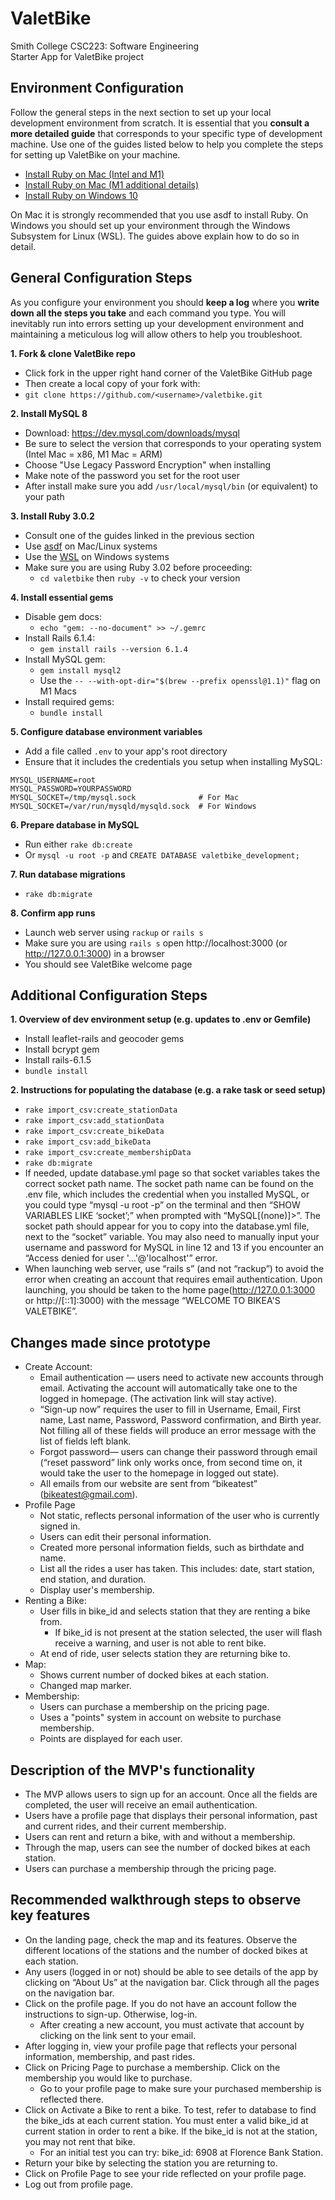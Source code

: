 # ValetBike

Smith College CSC223: Software Engineering\
Starter App for ValetBike project

## Environment Configuration
Follow the general steps in the next section to set up your local development environment from scratch. It is essential that you **consult a more detailed guide** that corresponds to your specific type of development machine. Use one of the guides listed below to help you complete the steps for setting up ValetBike on your machine.

* [Install Ruby on Mac (Intel and M1)](https://mac.install.guide/ruby/index.html)
* [Install Ruby on Mac (M1 additional details)](https://github.com/deadroxy/valetbike/blob/master/notes/dev-enviro.md)
* [Install Ruby on Windows 10](https://gorails.com/setup/windows/10)

On Mac it is strongly recommended that you use asdf to install Ruby. On Windows you should set up your environment through the Windows Subsystem for Linux (WSL). The guides above explain how to do so in detail.

## General Configuration Steps

As you configure your environment you should **keep a log** where you **write down all the steps you take** and each command you type. You will inevitably run into errors setting up your development environment and maintaining a meticulous log will allow others to help you troubleshoot. 
 
**1. Fork & clone ValetBike repo**
* Click fork in the upper right hand corner of the ValetBike GitHub page
* Then create a local copy of your fork with:
* `git clone https://github.com/<username>/valetbike.git`

**2. Install MySQL 8**
* Download: https://dev.mysql.com/downloads/mysql
* Be sure to select the version that corresponds to your operating system (Intel Mac = x86, M1 Mac = ARM)
* Choose "Use Legacy Password Encryption" when installing
* Make note of the password you set for the root user
* After install make sure you add `/usr/local/mysql/bin` (or equivalent) to your path

**3. Install Ruby 3.0.2**
* Consult one of the guides linked in the previous section
* Use [asdf](https://asdf-vm.com/guide/getting-started.html) on Mac/Linux systems
* Use the [WSL](https://docs.microsoft.com/en-us/windows/wsl) on Windows systems
* Make sure you are using Ruby 3.02 before proceeding:
  * `cd valetbike` then `ruby -v` to check your version

**4. Install essential gems**
* Disable gem docs:
  * `echo "gem: --no-document" >> ~/.gemrc`
* Install Rails 6.1.4:
  * `gem install rails --version 6.1.4`
* Install MySQL gem:
  * `gem install mysql2`
  * Use the `-- --with-opt-dir="$(brew --prefix openssl@1.1)"` flag on M1 Macs
* Install required gems:
  * `bundle install`

**5. Configure database environment variables**
* Add a file called `.env` to your app's root directory
* Ensure that it includes the credentials you setup when installing MySQL:

```shell
MYSQL_USERNAME=root
MYSQL_PASSWORD=YOURPASSWORD
MYSQL_SOCKET=/tmp/mysql.sock              # For Mac
MYSQL_SOCKET=/var/run/mysqld/mysqld.sock  # For Windows
```

**6. Prepare database in MySQL**
* Run either `rake db:create`
* Or `mysql -u root -p` and `CREATE DATABASE valetbike_development;`

**7. Run database migrations**
* `rake db:migrate`

**8. Confirm app runs**
* Launch web server using `rackup` or `rails s`
* Make sure you are using `rails s` open http://localhost:3000 (or http://127.0.0.1:3000) in a browser
* You should see ValetBike welcome page
  
  
## Additional Configuration Steps

**1. Overview of dev environment setup (e.g. updates to .env or Gemfile)**
* Install leaflet-rails and geocoder gems
* Install bcrypt gem 
* Install rails-6.1.5
* `bundle install`

**2. Instructions for populating the database (e.g. a rake task or seed setup)**
* `rake import_csv:create_stationData`
* `rake import_csv:add_stationData`
* `rake import_csv:create_bikeData`
* `rake import_csv:add_bikeData`
* `rake import_csv:create_membershipData`
* `rake db:migrate`
* If needed, update database.yml page so that socket variables takes the correct socket path name. The socket path name can be found on the .env file, which includes the credential when you installed MySQL, or you could type “mysql -u root -p” on the terminal and then “SHOW VARIABLES LIKE ‘socket’;” when prompted with “MySQL[(none)]>”. The socket path should appear for you to copy into the database.yml file, next to the “socket” variable. You may also need to manually input your username and password for MySQL in line 12 and 13 if you encounter an “Access denied for user '...'@'localhost'” error. 
* When launching web server, use “rails s” (and not “rackup”) to avoid the error when creating an account that requires email authentication. Upon launching, you should be taken to the home page(http://127.0.0.1:3000 or http://[::1]:3000)  with the message “WELCOME TO BIKEA'S VALETBIKE”. 

## Changes made since prototype 
* Create Account:
    * Email authentication — users need to activate new accounts through email. Activating the account will automatically take one to the logged in homepage. (The activation link will stay active). 
    * “Sign-up now” requires the user to fill in Username, Email, First name, Last name, Password, Password confirmation, and Birth year. Not filling all of these fields will produce an error message with the list of fields left blank.
    * Forgot password— users can change their password through email (“reset password” link only works once, from second time on, it would take the user to the homepage in logged out state).
    * All emails from our website are sent from “bikeatest” (bikeatest@gmail.com).
* Profile Page
    * Not static, reflects personal information of the user who is currently signed in. 
    * Users can edit their personal information. 
    * Created more personal information fields, such as birthdate and name. 
    * List all the rides a user has taken. This includes: date, start station, end station, and duration. 
    * Display user's membership.
* Renting a Bike:
    * User fills in bike_id and selects station that they are renting a bike from.
        * If bike_id is not present at the station selected, the user will flash receive a warning, and user is not able to rent bike.
    * At end of ride, user selects station they are returning bike to.
* Map:
    * Shows current number of docked bikes at each station. 
    * Changed map marker.
* Membership:
    * Users can purchase a membership on the pricing page. 
    * Uses a "points" system in account on website to purchase membership. 
    * Points are displayed for each user.

## Description of the MVP's functionality
* The MVP allows users to sign up for an account. Once all the fields are completed, the user will receive an email authentication. 
* Users have a profile page that displays their personal information, past and current rides, and their current membership. 
* Users can rent and return a bike, with and without a membership.
* Through the map, users can see the number of docked bikes at each station.
* Users can purchase a membership through the pricing page.

## Recommended walkthrough steps to observe key features
* On the landing page, check the map and its features. Observe the different locations of the stations and the number of docked bikes at each station.
* Any users (logged in or not) should be able to see details of the app by clicking on “About Us” at the navigation bar. Click through all the pages on the navigation bar.
* Click on the profile page. If you do not have an account follow the instructions to sign-up. Otherwise, log-in.
    * After creating a new account, you must activate that account by clicking on the link sent to your email. 
* After logging in, view your profile page that reflects your personal information, membership, and past rides. 
* Click on Pricing Page to purchase a membership. Click on the membership you would like to purchase. 
    * Go to your profile page to make sure your purchased membership is reflected there. 
* Click on Activate a Bike to rent a bike. To test, refer to database to find the bike_ids at each current station. You must enter a valid bike_id at current station in order to rent a bike. If the bike_id is not at the station, you may not rent that bike.   
    * For an initial test you can try: bike_id: 6908 at Florence Bank Station.
* Return your bike by selecting the station you are returning to. 
* Click on Profile Page to see your ride reflected on your profile page. 
* Log out from profile page. 
